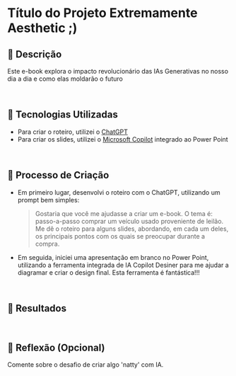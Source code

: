 # Título do Projeto Extremamente Aesthetic ;)

## 📒 Descrição
Este e-book explora o impacto revolucionário das IAs Generativas no nosso dia a dia e como elas moldarão o futuro

<br>

## 🤖 Tecnologias Utilizadas
- Para criar o roteiro, utilizei o [ChatGPT](https://chatgpt.com/)
- Para criar os slides, utilizei o [Microsoft Copilot](https://designer.microsoft.com/)  integrado ao Power Point

<br>

## 🧐 Processo de Criação
- Em primeiro lugar, desenvolvi o roteiro com o ChatGPT, utilizando um prompt bem simples:
  
  > Gostaria que você me ajudasse a criar um e-book. O tema é: passo-a-passo comprar um veículo usado proveniente de leilão. Me dê o roteiro para alguns slides, abordando, em cada um deles, os principais pontos com os quais se preocupar durante a compra.

- Em seguida, iniciei uma apresentação em branco no Power Point, utilizando a ferramenta integrada de IA Copilot Desiner para me ajudar a diagramar e criar o design final. Esta ferramenta é fantástica!!!

<br>

## 🚀 Resultados

<br>

## 💭 Reflexão (Opcional)
Comente sobre o desafio de criar algo 'natty' com IA.
